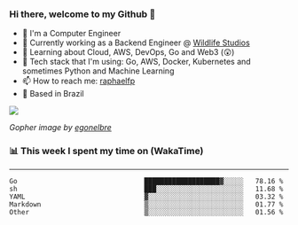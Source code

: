 ### Hi there, welcome to my Github 👋

- 📖 I'm a Computer Engineer
- 🔭 Currently working as a Backend Engineer @ [Wildlife Studios](https://wildlifestudios.com/)
- 🌱 Learning about Cloud, AWS, DevOps, Go and Web3 (😲)
- 🚀 Tech stack that I'm using: Go, AWS, Docker, Kubernetes and sometimes Python and Machine Learning
- 📫 How to reach me: [raphaelfp](https://linkedin.com/in/raphaelfp)
- 🏡 Based in Brazil

![](https://github.com/raphaelfp/gophers/blob/master/.thumb/animation/morning-coffee-3x.gif)

*Gopher image by [egonelbre](https://github.com/egonelbre/)*

### 📊 This week I spent my time on (WakaTime)

---

<!--START_SECTION:waka-->

```text
Go                                ███████████████████▓░░░░░   78.16 %
sh                                ███░░░░░░░░░░░░░░░░░░░░░░   11.68 %
YAML                              ▓░░░░░░░░░░░░░░░░░░░░░░░░   03.32 %
Markdown                          ▒░░░░░░░░░░░░░░░░░░░░░░░░   01.77 %
Other                             ▒░░░░░░░░░░░░░░░░░░░░░░░░   01.56 %
```

<!--END_SECTION:waka-->
